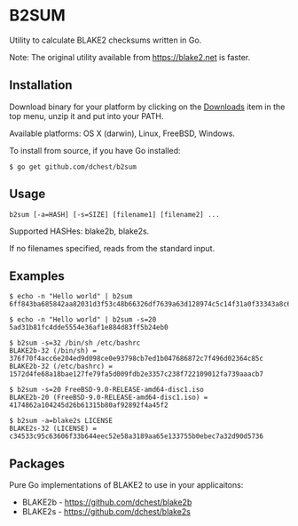 B2SUM
=====

Utility to calculate BLAKE2 checksums written in Go.

Note: The original utility available from https://blake2.net is faster.

Installation
------------

Download binary for your platform by clicking on the [Downloads](b2sum/downloads) item
in the top menu, unzip it and put into your PATH.

Available platforms: OS X (darwin), Linux, FreeBSD, Windows.

To install from source, if you have Go installed:

	$ go get github.com/dchest/b2sum


Usage
-----

	b2sum [-a=HASH] [-s=SIZE] [filename1] [filename2] ...

Supported HASHes: blake2b, blake2s.

If no filenames specified, reads from the standard input.


Examples
--------

	$ echo -n "Hello world" | b2sum
	6ff843ba685842aa82031d3f53c48b66326df7639a63d128974c5c14f31a0f33343a8c65551134ed1ae0f2b0dd2bb495dc81039e3eeb0aa1bb0388bbeac29183

	$ echo -n "Hello world" | b2sum -s=20
	5ad31b81fc4dde5554e36af1e884d83ff5b24eb0

	$ b2sum -s=32 /bin/sh /etc/bashrc 
	BLAKE2b-32 (/bin/sh) = 376f70f4acc6e204ed9d098ce0e93798cb7ed1b047686872c7f496d02364c85c
	BLAKE2b-32 (/etc/bashrc) = 1572d4fe68a18bae127fe79fa5d009fdb2e3357c238f722109012fa739aaacb7

	$ b2sum -s=20 FreeBSD-9.0-RELEASE-amd64-disc1.iso
	BLAKE2b-20 (FreeBSD-9.0-RELEASE-amd64-disc1.iso) = 4174862a104245d26b61315b80af92892f4a45f2

	$ b2sum -a=blake2s LICENSE
	BLAKE2s-32 (LICENSE) = c34533c95c63606f33b644eec52e58a3189aa65e133755b0ebec7a32d90d5736


Packages
--------

Pure Go implementations of BLAKE2 to use in your applicaitons:

  * BLAKE2b - https://github.com/dchest/blake2b
  * BLAKE2s - https://github.com/dchest/blake2s
